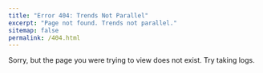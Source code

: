 ```yaml
---
title: "Error 404: Trends Not Parallel"
excerpt: "Page not found. Trends not parallel."
sitemap: false
permalink: /404.html
---
```


Sorry, but the page you were trying to view does not exist. Try taking logs.

<script type="text/javascript">
  var GOOG_FIXURL_LANG = 'en';
  var GOOG_FIXURL_SITE = '{{ site.url }}'
</script>
<script type="text/javascript"
  src="//linkhelp.clients.google.com/tbproxy/lh/wm/fixurl.js">
</script>
